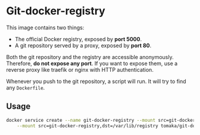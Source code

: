# Git-docker-registry

This image contains two things:

- The official Docker registry, exposed by **port 5000**.
- A git repository served by a proxy, exposed by **port 80**.

Both the git repository and the registry are accessible anonymously. Therefore, **do not expose
any port**. If you want to expose them, use a reverse proxy like traefik or nginx with HTTP
authentication.

Whenever you push to the git repository, a script will run. It will try to find any `Dockerfile`.

## Usage

```sh
docker service create --name git-docker-registry --mount src=git-docker-repo,dst=/var/git \
    --mount src=git-docker-registry,dst=/var/lib/registry tomaka/git-docker-registry
```
